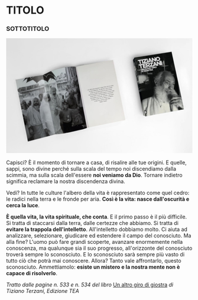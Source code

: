 # TITOLO

### SOTTOTITOLO

![ALT](/img/terzani-giostra.jpg)

Capisci? È il momento di tornare a casa, di risalire alle tue origini. E quelle, sappi, sono divine perché sulla scala del tempo noi discendiamo dalla scimmia, ma sulla scala dell'essere **noi veniamo da Dio**. Tornare indietro significa reclamare la nostra discendenza divina. 

Vedi? In tutte le culture l'albero della vita è rappresentato come quel cedro: le radici nella terra e le fronde per aria. **Così è la vita: nasce dall'oscurità e cerca la luce**. 

**È quella vita, la vita spirituale, che conta**. E il primo passo è il più difficile. Si tratta di staccarsi dalla terra, dalle certezze che abbiamo. Si tratta di **evitare la trappola dell'intelletto**. All'intelletto dobbiamo molto. Ci aiuta ad analizzare, selezionare, giudicare ed estendere il campo del conosciuto. Ma alla fine? L'uomo può fare grandi scoperte, avanzare enormemente nella conoscenza, ma qualunque sia il suo progresso, all'orizzonte del conosciuto troverà sempre lo sconosciuto. E lo sconosciuto sarà sempre più vasto di tutto ciò che potrà mai conoscere. Allora? Tanto vale affrontarlo, questo sconosciuto. Ammettiamolo: **esiste un mistero e la nostra mente non è capace di risolverlo**.

*Tratto dalle pagine n. 533 e n. 534 del libro* [Un altro giro di giostra](https://amzn.to/4fD2Pln) *di Tiziano Terzani, Edizione TEA*